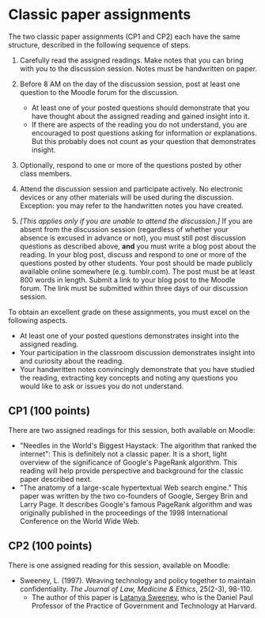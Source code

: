 # Classic paper assignments

The two classic paper assignments (CP1 and CP2) each have the same structure, described in the following sequence of steps.

1. Carefully read the assigned readings. Make notes that you can bring with you to the discussion session. Notes must be handwritten on paper.

1. Before 8 AM on the day of the discussion session, post at least one
   question to the Moodle forum for the discussion.
   * At least one of your posted questions should demonstrate that you
     have thought about the assigned reading and gained insight into
     it.
   * If there are aspects of the reading you do not understand, you
     are encouraged to post questions asking for information or
     explanations. But this probably does not count as your question
     that demonstrates insight.
   
1. Optionally, respond to one or more of the questions posted by other
   class members.
   
1. Attend the discussion session and participate actively. No electronic devices or any other materials will be used during the discussion. Exception: you may refer to the handwritten notes you have created.
   
1. _[This applies only if you are unable to attend the discussion.]_
   If you are absent from the discussion session (regardless of
   whether your absence is excused in advance or not), you must still
   post discussion questions as described above, **and** you must
   write a blog post about the reading. In your blog post, discuss and
   respond to one or more of the questions posted by other
   students. Your post should be made publicly available online
   somewhere (e.g. tumblr.com). The post must be at least 800 words in
   length. Submit a link to your blog post to the Moodle forum. The
   link must be submitted within three days of our discussion session.

To obtain an excellent grade on these assignments, you must excel on
the following aspects.

* At least one of your posted questions demonstrates insight into the
  assigned reading.
* Your participation in the classroom discussion demonstrates insight
  into and curiosity about the reading.
* Your handwritten notes convincingly demonstrate that you have studied the reading, extracting key concepts and noting any questions you would like to ask or issues you do not understand.
  

## CP1 (100 points)

There are two assigned readings for this session, both available on
Moodle:
* "Needles in the World's Biggest Haystack: The algorithm that ranked
  the internet": This is definitely not a classic paper. It is a
  short, light overview of the significance of Google's PageRank
  algorithm. This reading will help provide perspective and background
  for the classic paper described next.
* "The anatomy of a large-scale hypertextual Web search engine." This
  paper was written by the two co-founders of Google, Sergey Brin and
  Larry Page. It describes Google's famous PageRank algorithm and was
  originally published in the proceedings of the 1998 International
  Conference on the World Wide Web.
  
## CP2 (100 points)

There is one assigned reading for this session, available on Moodle:

* Sweeney, L. (1997). Weaving technology and policy together to
  maintain confidentiality. _The Journal of Law, Medicine & Ethics_,
  25(2-3), 98-110.
  - The author of this paper is [Latanya
    Sweeney](https://www.hks.harvard.edu/faculty/latanya-sweeney), who
    is the Daniel Paul Professor of the Practice of Government and
    Technology at Harvard.

